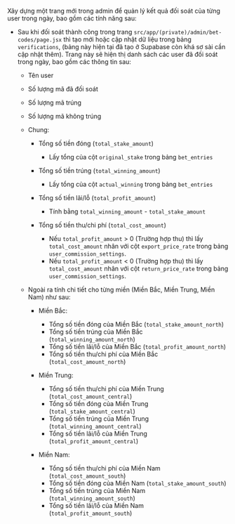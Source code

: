 Xây dựng một trang mới trong admin để quản lý kết quả đối soát của từng user
trong ngày, bao gồm các tính năng sau:

- Sau khi đối soát thành công trong trang
  `src/app/(private)/admin/bet-codes/page.jsx` thì tạo mới hoặc cập nhật dữ liệu
  trong bảng `verifications`, (bảng này hiện tại đã tạo ở Supabase còn khá sơ
  sài cần cập nhật thêm). Trang này sẽ hiện thị danh sách các user đã đối soát
  trong ngày, bao gồm các thông tin sau:

  - Tên user
  - Số lượng mã đã đối soát
  - Số lượng mã trúng
  - Số lượng mã không trúng
  - Chung:

    - Tổng số tiền đóng (`total_stake_amount`)
      - Lấy tổng của cột `original_stake` trong bảng `bet_entries`
    - Tổng số tiền trúng (`total_winning_amount`)
      - Lấy tổng của cột `actual_winning` trong bảng `bet_entries`
    - Tổng số tiền lãi/lỗ (`total_profit_amount`)
      - Tính bằng `total_winning_amount` - `total_stake_amount`
    - Tổng số tiền thu/chi phí (`total_cost_amount`)

      - Nếu `total_profit_amount` > 0 (Trường hợp thu) thì lấy
        `total_cost_amount` nhân với cột `export_price_rate` trong bảng
        `user_commission_settings`.
      - Nếu `total_profit_amount` < 0 (Trường hợp thu) thì lấy
        `total_cost_amount` nhân với cột `return_price_rate` trong bảng
        `user_commission_settings`.

  - Ngoài ra tính chi tiết cho từng miền (Miền Bắc, Miền Trung, Miền Nam) như
    sau:

    - Miền Bắc:

      - Tổng số tiền đóng của Miền Bắc (`total_stake_amount_north`)
      - Tổng số tiền trúng của Miền Bắc (`total_winning_amount_north`)
      - Tổng số tiền lãi/lỗ của Miền Bắc (`total_profit_amount_north`)
      - Tổng số tiền thu/chi phí của Miền Bắc (`total_cost_amount_north`)

    - Miền Trung:

      - Tổng số tiền thu/chi phí của Miền Trung (`total_cost_amount_central`)
      - Tổng số tiền đóng của Miền Trung (`total_stake_amount_central`)
      - Tổng số tiền trúng của Miền Trung (`total_winning_amount_central`)
      - Tổng số tiền lãi/lỗ của Miền Trung (`total_profit_amount_central`)

    - Miền Nam:
      - Tổng số tiền thu/chi phí của Miền Nam (`total_cost_amount_south`)
      - Tổng số tiền đóng của Miền Nam (`total_stake_amount_south`)
      - Tổng số tiền trúng của Miền Nam (`total_winning_amount_south`)
      - Tổng số tiền lãi/lỗ của Miền Nam (`total_profit_amount_south`)
